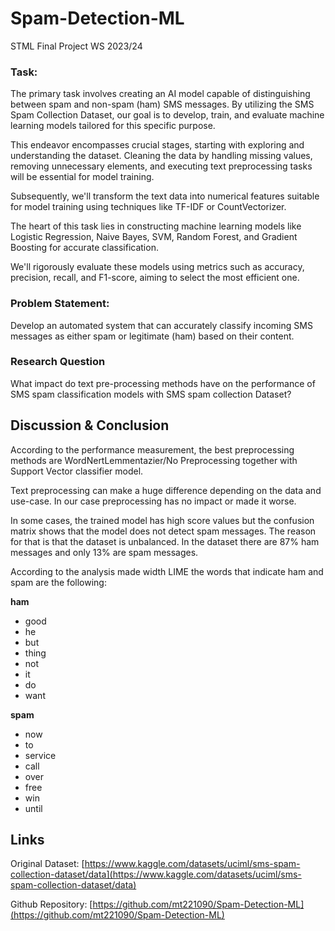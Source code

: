# Spam-Detection-ML
STML Final Project WS 2023/24

### Task:
The primary task involves creating an AI model capable of distinguishing between spam and non-spam (ham) SMS messages. By utilizing the SMS Spam Collection Dataset, our goal is to develop, train, and evaluate machine learning models tailored for this specific purpose.

This endeavor encompasses crucial stages, starting with exploring and understanding the dataset. Cleaning the data by handling missing values, removing unnecessary elements, and executing text preprocessing tasks will be essential for model training.

Subsequently, we'll transform the text data into numerical features suitable for model training using techniques like TF-IDF or CountVectorizer.

The heart of this task lies in constructing machine learning models like Logistic Regression, Naive Bayes, SVM, Random Forest, and Gradient Boosting for accurate classification.

We'll rigorously evaluate these models using metrics such as accuracy, precision, recall, and F1-score, aiming to select the most efficient one.

### Problem Statement:
Develop an automated system that can accurately classify incoming SMS messages as either spam or legitimate (ham) based on their content.

### Research Question
What impact do text pre-processing methods have on the performance of SMS spam classification models with SMS spam collection Dataset?


## Discussion & Conclusion
According to the performance measurement, the best preprocessing methods are WordNertLemmentazier/No Preprocessing together with Support Vector classifier model.

Text preprocessing can make a huge difference depending on the data and use-case. In our case preprocessing has no impact or made it worse.

In some cases, the trained model has high score values but the confusion matrix shows that the model does not detect spam messages. The reason for that is that the dataset is unbalanced. In the dataset there are 87% ham messages and only 13% are spam messages.

According to the analysis made width LIME the words that indicate ham and spam are the following:

**ham**
- good
- he
- but
- thing
- not
- it
- do
- want

**spam**
- now
- to
- service
- call
- over
- free
- win
- until


## Links
Original Dataset: [https://www.kaggle.com/datasets/uciml/sms-spam-collection-dataset/data](https://www.kaggle.com/datasets/uciml/sms-spam-collection-dataset/data)

Github Repository: [https://github.com/mt221090/Spam-Detection-ML](https://github.com/mt221090/Spam-Detection-ML)
